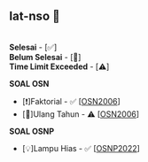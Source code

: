 ## lat-nso 🎉
\
**Selesai** - [✅]\
**Belum Selesai** - [🚧]\
**Time Limit Exceeded** - [⚠️] 

**SOAL OSN**
* [❗]Faktorial - ✅ [[OSN2006](https://tlx.toki.id/problems/osn-2006/A)]
* [🎂]Ulang Tahun - ⚠️ [[OSN2006](https://tlx.toki.id/problems/osn-2006/C)]

**SOAL OSNP**
* [💡]Lampu Hias - ✅ [[OSNP2022](https://tlx.toki.id/problems/osnp-2022/B1)]
